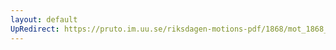 ```yaml
---
layout: default
UpRedirect: https://pruto.im.uu.se/riksdagen-motions-pdf/1868/mot_1868__ak__271/mot_1868__ak__271-003.pdf
---
```


